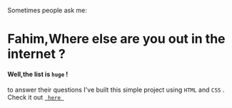 Sometimes people ask me: 
# Fahim,Where else are you out in the internet ?
#### Well,the list is ` huge ` !
to answer their questions I've built this simple project using ` HTML ` and ` CSS ` .
Check it out [`  here  `](https://mahtamun-hoque-fahim.github.io/world/)
